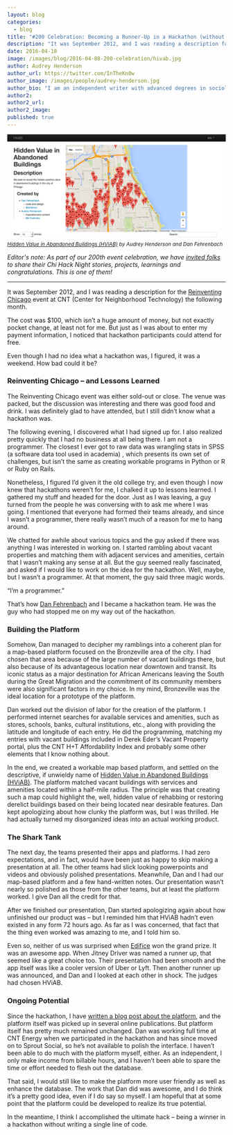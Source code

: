 ```yaml
---
layout: blog
categories: 
  - blog
title: "#200 Celebration: Becoming a Runner-Up in a Hackathon (without writing a single line of code)"
description: "It was September 2012, and I was reading a description for the Reinventing Chicago event at CNT (Center for Neighborhood Technology) the following month. The cost was $100, which isn’t a huge amount of money, but not exactly pocket change, at least not for me. But just as I was about to enter my payment information, I noticed that hackathon participants could attend for free. Even though I had no idea what a hackathon was, I figured, it was a weekend. How bad could it be?"
date: 2016-04-10
image: /images/blog/2016-04-08-200-celebration/hivab.jpg
author: Audrey Henderson
author_url: https://twitter.com/InTheKn0w
author_image: /images/people/audrey-henderson.jpg
author_bio: "I am an independent writer with advanced degrees in sociology and law from Northwestern University. I specialize in sustainable development in the built environment, broadly defined to include enhanced quality of life. I have written and presented on topics including big data, affordable housing, policy relating to the arts and popular culture, travel and personal finance for both online and print publications. I also engage in qualitative and quantitative research, policy analysis and data analysis in relationship to producing written articles and feature and am involved with the civic hacking community."
author2: 
author2_url: 
author2_image: 
published: true
---
```


<p class="text-center"><img src="/images/blog/2016-04-08-200-celebration/hivab.jpg" alt="Hidden Value in Abandoned Buildings (HViAB) by Audrey Henderson and Dan Fehrenbach" class="img-thumbnail"/><br />

<small>
    <em><a href='http://hviab.herokuapp.com/'>Hidden Value in Abandoned Buildings (HViAB)</a> by Audrey Henderson and Dan Fehrenbach</em>
</small>
</p>

*Editor's note: As part of our 200th event celebration, we have [invited folks](/blog/2016/03/25/chi-hack-night-200-call-for-speakers-and-writers.html) to share their Chi Hack Night stories, projects, learnings and congratulations. This is one of them!*

---

It was September 2012, and I was reading a description for the [Reinventing Chicago](https://www.facebook.com/media/set/?set=a.10151296324532784.527805.75773297783&type=3) event at CNT (Center for Neighborhood Technology) the following month. 

The cost was $100, which isn’t a huge amount of money, but not exactly pocket change, at least not for me. But just as I was about to enter my payment information, I noticed that hackathon participants could attend for free.  

Even though I had no idea what a hackathon was, I figured, it was a weekend. How bad could it be? 
 
### Reinventing Chicago – and Lessons Learned
 
The Reinventing Chicago event was either sold-out or close. The venue was packed, but the discussion was interesting and there was good food and drink. I was definitely glad to have attended, but I still didn’t know what a hackathon was.
 
The following evening, I discovered what I had signed up for. I also realized pretty quickly that I had no business at all being there. I am not a programmer. The closest I ever got to raw data was wrangling stats in SPSS (a software data tool used in academia) , which presents its own set of challenges, but isn’t the same as creating workable programs in Python or R or Ruby on Rails. 
 
Nonetheless, I figured I’d given it the old college try, and even though I now knew that hackathons weren’t for me, I chalked it up to lessons learned. I gathered my stuff and headed for the door. Just as I was leaving, a guy turned from the people he was conversing with to ask me where I was going. I mentioned that everyone had formed their teams already, and since I wasn’t a programmer, there really wasn’t much of a reason for me to hang around.
 
We chatted for awhile about various topics and the guy asked if there was anything I was interested in working on. I started rambling about vacant properties and matching them with adjacent services and amenities, certain that I wasn’t making any sense at all. But the guy seemed really fascinated, and asked if I would like to work on the idea for the hackathon. Well, maybe, but I wasn’t a programmer. At that moment, the guy said three magic words.
 
“I’m a programmer.”
 
That’s how [Dan Fehrenbach](https://twitter.com/dnfehren) and I became a hackathon team. He was the guy who had stopped me on my way out of the hackathon.
 
### Building the Platform
 
Somehow, Dan managed to decipher my ramblings into a coherent plan for a map-based platform focused on the Bronzeville area of the city. I had chosen that area because of the large number of vacant buildings there, but also because of its advantageous location near downtown and transit. Its iconic status as a major destination for African Americans leaving the South during the Great Migration and the commitment of its community members were also significant factors in my choice. In my mind, Bronzeville was the ideal location for a prototype of the platform.

Dan worked out the division of labor for the creation of the platform. I performed internet searches for available services and amenities, such as stores, schools, banks, cultural institutions, etc., along with providing the latitude and longitude of each entry. He did the programming, matching my entries with vacant buildings included in Derek Eder’s Vacant Property portal, plus the CNT H+T Affordability Index and probably some other elements that I know nothing about.
 
In the end, we created a workable map based platform, and settled on the descriptive, if unwieldy name of [Hidden Value in Abandoned Buildings (HViAB)](http://hviab.herokuapp.com/). The platform matched vacant buildings with services and amenities located within a half-mile radius. The principle was that creating such a map could highlight the, well, hidden value of rehabbing or restoring derelict buildings based on their being located near desirable features. Dan kept apologizing about how clunky the platform was, but I was thrilled. He had actually turned my disorganized ideas into an actual working product.
 
### The Shark Tank
 
The next day, the teams presented their apps and platforms. I had zero expectations, and in fact, would have been just as happy to skip making a presentation at all. The other teams had slick looking powerpoints and videos and obviously polished presentations. Meanwhile, Dan and I had our      map-based platform and a few hand-written notes. Our presentation wasn’t nearly so polished as those from the other teams, but at least the platform worked.  I give Dan all the credit for that.
 
After we finished our presentation, Dan started apologizing again about how unfinished our product was – but I reminded him that HViAB hadn’t even existed in any form 72 hours ago. As far as I was concerned, that fact that the thing even worked was amazing to me, and I told him so.
 
Even so, neither of us was surprised when [Edifice](http://edifice.opencityapps.org/) won the grand prize. It was an awesome app. When Jitney Driver was named a runner up, that seemed like a great choice too. Their presentation had been smooth and the app itself was like a cooler version of Uber or Lyft. Then another runner up was announced, and Dan and I looked at each other in shock. The judges had chosen HViAB.
 
### Ongoing Potential
 
Since the hackathon, I have [written a blog post about the platform](https://sustainableurbanfuture.wordpress.com/2014/07/22/hviab/), and the platform itself was picked up in several online publications. But platform itself has pretty much remained unchanged. Dan was working full time at CNT Energy when we participated in the hackathon and has since moved on to Sprout Social, so he’s not available to polish the interface. I haven’t been able to do much with the platform myself, either. As an independent, I only make income from billable hours, and I haven’t been able to spare the time or effort needed to flesh out the database. 

That said, I would still like to make the platform more user friendly as well as enhance the database. The work that Dan did was awesome, and I do think it’s a pretty good idea, even if I do say so myself. I am hopeful that at some point that the platform could be developed to realize its true potential.  

In the meantime, I think I accomplished the ultimate hack – being a winner in a hackathon without writing a single line of code.
